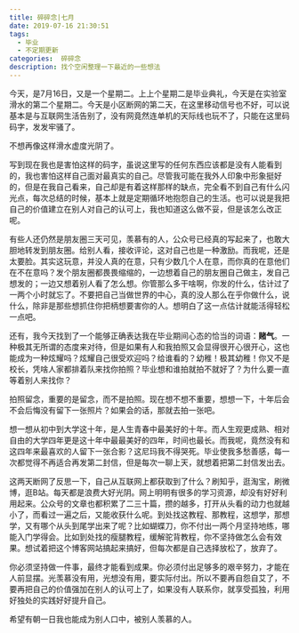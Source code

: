 ```yaml
---
title: 碎碎念|七月
date: 2019-07-16 21:30:51
tags:
  - 毕业
  - 不定期更新
categories:  碎碎念
description: 找个空闲整理一下最近的一些想法
---
```


今天，是7月16日，又是一个星期二。上上个星期二是毕业典礼，今天是在实验室滑水的第二个星期二。今天是小区断网的第二天，在这里移动信号也不好，可以说基本是与互联网生活告别了，没有网竟然连单机的天际线也玩不了，只能在这里码码字，发发牢骚了。

不想再像这样滑水虚度光阴了。

写到现在我也是害怕这样的码字，虽说这里写的任何东西应该都是没有人能看到的，我也害怕这样自己面对最真实的自己。尽管我可能在我外人印象中形象挺好的，但是在我自己看来，自己却是有着这样那样的缺点，完全看不到自己有什么闪光点，每次总结的时候，基本上就是定期循环地抱怨自己的生活。也可以说是我把自己的价值建立在别人对自己的认可上，我也知道这么做不妥，但是该怎么改正呢。

有些人还仍然是朋友圈三天可见，羡慕有的人，公众号已经真的写起来了，也敢大胆地转发到朋友圈。给别人看，接收评论，这对自己也是一种激励。而我呢，还是太要脸。其实这玩意，并没人真的在意，只有少数几个人在意，而你真的在意他们在不在意吗？发个朋友圈都畏畏缩缩的，一边想着自己的朋友圈自己做主，发自己想发的；一边又想着别人看了怎么想。你管那么多干啥啊，你发的什么，估计过了一两个小时就忘了。不要把自己当做世界的中心，真的没人那么在乎你做什么，说什么，除非是那些想抓住你把柄想要害你的人。想明白了这一点估计就能活得轻松一点吧。

还有，我今天找到了一个能够正确表达我在毕业期间心态的恰当的词语：**赌气**。一种极其无所谓的态度来对待，但是如果有人和我拍照又会显得很开心很开心，这也能成为一种炫耀吗？炫耀自己很受欢迎吗？给谁看的？幼稚！极其幼稚！你又不是校长，凭啥人家都排着队来找你拍照？毕业想和谁拍就拍不就好了？为什么要一直等着别人来找你？

拍照留念，重要的是留念，而不是拍照。现在想不想不重要，想想一下，十年后会不会后悔没有留下一张照片？如果会的话，那就去拍一张吧。

想一想从初中到大学这十年，是人生青春中最美好的十年。而人生观更成熟、相对自由的大学四年更是这十年中最最美好的四年，时间也最长。而我呢，竟然没有和这四年来最喜欢的人留下一张合影？这尼玛我不得哭死。毕业使我多愁善感，每一次都觉得不再适合再发第二封信，但是每次一聊上天，就想着把第二封信发出去。

这两天断网了反思一下，自己从互联网上都获取到了什么？刷知乎，逛淘宝，刷微博，逛B站。每天都是浪费大好光阴。网上明明有很多的学习资源，却没有好好利用起来。公众号的文章也都积累了二三十篇，攒的越多，打开从头看的动力也就越小了，而看过一遍之后，又能收获什么呢。到处找这教程、那教程，这想学，那想学，又有哪个从头到尾学出来了呢？比如蝴蝶刀，你不付出一两个月坚持地练，哪能入门学得会。比如到处找的瘦腿教程，缓解驼背教程，你不坚持做怎么会有效果。想试着把这个博客网站搞起来搞好，但每次都是自己选择放松了，放弃了。

你必须坚持做一件事，最终才能看到成果。你必须付出足够多的艰辛努力，才能在人前显摆。光羡慕没有用，光想没有用，要实际付出。所以不要再自怨自艾了，不要再把自己的价值强加在别人的认可上了，如果没有人联系你，就享受孤独，利用好独处的实践好好提升自己。

希望有朝一日我也能成为别人口中，被别人羡慕的人。